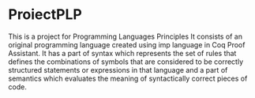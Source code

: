 # ProiectPLP
This is a project for Programming Languages Principles
It consists of an original programming language created using imp language in Coq Proof Assistant. It has a part of syntax which represents the set of rules that defines the combinations of symbols that are considered to be correctly structured statements or expressions in that language and a part of semantics which evaluates the meaning of syntactically correct pieces of code.
